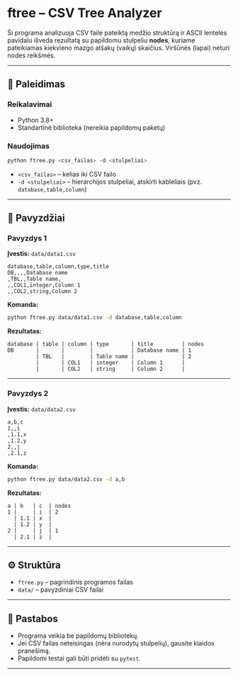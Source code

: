 # ftree – CSV Tree Analyzer

Ši programa analizuoja CSV faile pateiktą medžio struktūrą ir ASCII lentelės pavidalu išveda rezultatą su papildomu stulpeliu **nodes**, kuriame pateikiamas kiekvieno mazgo atšakų (vaikų) skaičius. Viršūnės (lapai) neturi nodes reikšmės.

---

## 🚀 Paleidimas

### Reikalavimai
- Python 3.8+
- Standartinė biblioteka (nereikia papildomų paketų)

### Naudojimas

```bash
python ftree.py <csv_failas> -d <stulpeliai>
```

- `<csv_failas>` – kelias iki CSV failo
- `-d <stulpeliai>` – hierarchijos stulpeliai, atskirti kableliais (pvz. `database,table,column`)

---

## 📂 Pavyzdžiai

### Pavyzdys 1

**Įvestis:** `data/data1.csv`
```csv
database,table,column,type,title
DB,,,,Database name
,TBL,,Table name,
,,COL1,integer,Column 1
,,COL2,string,Column 2
```

**Komanda:**
```bash
python ftree.py data/data1.csv -d database,table,column
```

**Rezultatas:**
```
database | table | column | type       | title         | nodes
DB       |       |        |            | Database name | 1
         | TBL   |        | Table name |               | 2
         |       | COL1   | integer    | Column 1      | 
         |       | COL2   | string     | Column 2      | 
```

---

### Pavyzdys 2

**Įvestis:** `data/data2.csv`
```csv
a,b,c
1,,i
,1.1,x
,1.2,y
2,,j
,2.1,z
```

**Komanda:**
```bash
python ftree.py data/data2.csv -d a,b
```

**Rezultatas:**
```
a | b   | c  | nodes
1 |     | i  | 2
  | 1.1 | x  | 
  | 1.2 | y  | 
2 |     | j  | 1
  | 2.1 | z  | 
```

---

## ⚙️ Struktūra
- `ftree.py` – pagrindinis programos failas
- `data/` – pavyzdiniai CSV failai

---

## 📌 Pastabos
- Programa veikia be papildomų bibliotekų.
- Jei CSV failas neteisingas (nėra nurodytų stulpelių), gausite klaidos pranešimą.
- Papildomi testai gali būti pridėti su `pytest`.

---
